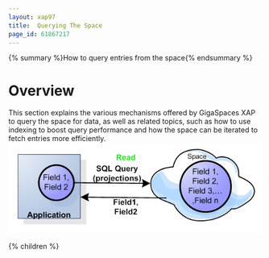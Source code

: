 ```yaml
---
layout: xap97
title:  Querying The Space
page_id: 61867217
---
```


{% summary %}How to query entries from the space{% endsummary %}

# Overview

This section explains the various mechanisms offered by GigaSpaces XAP to query the space for data, as well as related topics, such as how to use indexing to boost query performance and how the space can be iterated to fetch entries more efficiently.
![space-projections.jpg](/attachment_files/space-projections.jpg)

{% children %}
